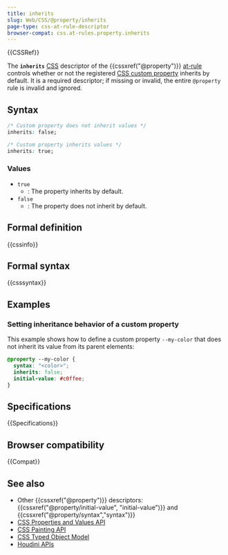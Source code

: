 ```yaml
---
title: inherits
slug: Web/CSS/@property/inherits
page-type: css-at-rule-descriptor
browser-compat: css.at-rules.property.inherits
---
```


{{CSSRef}}

The **`inherits`** [CSS](/en-US/docs/Web/CSS) descriptor of the {{cssxref("@property")}} [at-rule](/en-US/docs/Web/CSS/At-rule) controls whether or not the registered [CSS custom property](/en-US/docs/Web/CSS/--*) inherits by default.
It is a required descriptor; if missing or invalid, the entire `@property` rule is invalid and ignored.

## Syntax

```css
/* Custom property does not inherit values */
inherits: false;

/* Custom property inherits values */
inherits: true;
```

### Values

- `true`
  - : The property inherits by default.
- `false`
  - : The property does not inherit by default.

## Formal definition

{{cssinfo}}

## Formal syntax

{{csssyntax}}

## Examples

### Setting inheritance behavior of a custom property

This example shows how to define a custom property `--my-color` that does not inherit its value from its parent elements:

```css
@property --my-color {
  syntax: "<color>";
  inherits: false;
  initial-value: #c0ffee;
}
```

## Specifications

{{Specifications}}

## Browser compatibility

{{Compat}}

## See also

- Other {{cssxref("@property")}} descriptors: {{cssxref("@property/initial-value", "initial-value")}} and {{cssxref("@property/syntax","syntax")}}
- [CSS Properties and Values API](/en-US/docs/Web/API/CSS_Properties_and_Values_API)
- [CSS Painting API](/en-US/docs/Web/API/CSS_Painting_API)
- [CSS Typed Object Model](/en-US/docs/Web/API/CSS_Typed_OM_API)
- [Houdini APIs](/en-US/docs/Web/API/Houdini_APIs)
